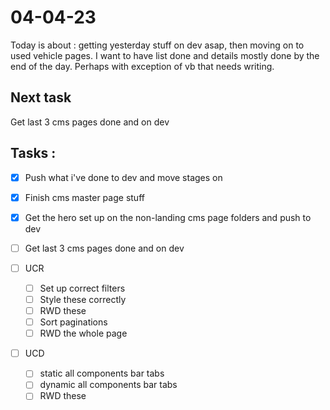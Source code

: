 # 04-04-23

Today is about : getting yesterday stuff on dev asap, then moving on to used vehicle pages. I want to have list done and details mostly done by the end of the day. Perhaps with exception of vb that needs writing.

## Next task
Get last 3 cms pages done and on dev

## Tasks :
- [x] Push what i've done to dev and move stages on
- [x] Finish cms master page stuff
- [x] Get the hero set up on the non-landing cms page folders and push to dev
- [ ] Get last 3 cms pages done and on dev

- [ ] UCR
  - [ ] Set up correct filters
  - [ ] Style these correctly
  - [ ] RWD these
  - [ ] Sort paginations
  - [ ] RWD the whole page
- [ ] UCD
  - [ ] static all components bar tabs
  - [ ] dynamic all components bar tabs
  - [ ] RWD these